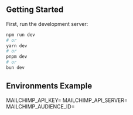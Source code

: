 ## Getting Started

First, run the development server:

```bash
npm run dev
# or
yarn dev
# or
pnpm dev
# or
bun dev
```

## Environments Example
MAILCHIMP_API_KEY=
MAILCHIMP_API_SERVER=
MAILCHIMP_AUDIENCE_ID=